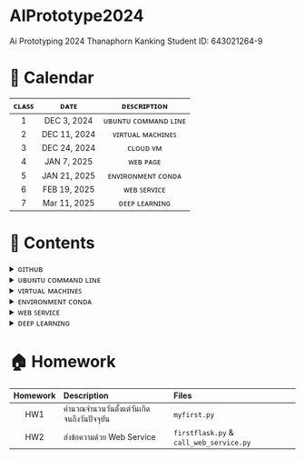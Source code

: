 # AIPrototype2024
Ai Prototyping 2024 Thanaphorn Kanking Student ID: 643021264-9

# 📅 Calendar
|  ᴄʟᴀꜱꜱ  |     ᴅᴀᴛᴇ      |               ᴅᴇꜱᴄʀɪᴘᴛɪᴏɴ                        | 
|:-------:|:-------------:|:-----------------------------------------------:|
|   1     |  DEC 3, 2024  | ᴜʙᴜɴᴛᴜ ᴄᴏᴍᴍᴀɴᴅ ʟɪɴᴇ                         |
|   2     |  DEC 11, 2024 | ᴠɪʀᴛᴜᴀʟ ᴍᴀᴄʜɪɴᴇꜱ                            |
|   3     |  DEC 24, 2024 | ᴄʟᴏᴜᴅ ᴠᴍ                                  |
|   4     |  JAN 7, 2025  | ᴡᴇʙ ᴘᴀɢᴇ                                 |
|   5     |  JAN 21, 2025 | ᴇɴᴠɪʀᴏɴᴍᴇɴᴛ ᴄᴏɴᴅᴀ                         | 
|   6     |  FEB 19, 2025 | ᴡᴇʙ ꜱᴇʀᴠɪᴄᴇ                              |
|   7     |  Mar 11, 2025 | ᴅᴇᴇᴘ ʟᴇᴀʀɴɪɴɢ                             |


# 💼 Contents

<details> 
  <summary> ɢɪᴛʜᴜʙ </summary>
  
* push ขึ้น Git
  ```bash
  git remote add origin <URL ของ repo>       # เพิ่ม remote repository 
  git branch -M main                         # เปลี่ยนชื่อ branch เป็น main (GitHub ใช้ main แทน master)
  git push -u origin main                    # Push โค้ดขึ้น GitHub 
  git config --global user.name "Your Name"  # ตั้งค่าชื่อของผู้ใช้ Git
  git config --global user.email "your-email@example.com"  # ตั้งค่าอีเมลของผู้ใช้ Git
  ```
* คำสั่งใน Github
  ```bash
  git init                             # เริ่มต้น Git repository ใหม่ในโฟลเดอร์ปัจจุบัน
  git status                           # แสดงสถานะของไฟล์ใน repository 
  git branch                           # ตรวจสอบ branch ปัจจุบัน
  git add .                            # เพิ่มไฟล์ทั้งหมดเข้า 
  git commit -m "เพิ่มคำอธิบาย commit"    # บันทึกการเปลี่ยนแปลงใน Git
  git log                              # แสดงประวัติ commit ล่าสุด
  git rm <filename>                    # ลบไฟล์และ commit การลบ
  git mv <old-name> <new-name>         # เปลี่ยนชื่อไฟล์และ commit การเปลี่ยนแปลง
  git push --force                     # บังคับ push ทับของเดิม (ใช้ระวัง)
  ``` 
</details>

<details> 
  <summary> ᴜʙᴜɴᴛᴜ ᴄᴏᴍᴍᴀɴᴅ ʟɪɴᴇ </summary>
  
## 👨🏻‍💻 Command Line พื้นฐานบน Ubuntu
## 1. คำสั่งพื้นฐาน
* list ทุกๆ file/folder ที่อยู่ใน folder ปัจจุบัน
  ```
  $ls
  ```
  ```
  $ls -{option}
  #ex
  $ls -ltr # บอกรายบละเอียดไฟล์
  ```
* ระบุตำแหน่งปัจจุบันที่เราอยู่ในระบบ
  ```
  $pwd
  ```  
## 2. การจัดการ Folder และ File
* create folder
  ```
  $mkdir {foldername}
  ```
* create file 
  ```
  $vi {filename}  # สร้างและเปิดไฟล์ขึ้นมาแก้ไข
  $vi {filename.py} # python file
  #กด i เพื่อแก้ไข
  #กด esc + :wq (ออกแบบ save สิ่งที่เราพิมพ์เข้าไป)
  #กด esc + :q! (ออกแบบไม่ save สิ่งที่อัปลงไป)
  ```
  เวลาจะพิมพ์ กด ***i*** แล้วมันจะขึ้นว่า ***INSERT*** แล้วถึงพิมพ์ได้
  หลังจากนั้นเมื่อพิมพ์เสร็จต้องการที่จะบันทึกให้กด ***esc*** แล้วพิมพ์ **:wq** (write and quit)
* เปิดไฟล์ขึ้นมาดูที่เขียนเฉยๆ
  ```
  $cat {filename}
  ```
* run code Python 
  ```
  $python {filename.py}
  ```
* delete folder
  ```
  $rm -R {foldername}
  ```
* delete file
  ```
  $rm {filename}
  ```
* เปลี่ยนชื่อ file
  ```
  $mv {file เดิม} {file ใหม่}
  $mv ./{file เดิม} ./{file ใหม่}
  # $mv file1 filex # เปลี่ยนชื่อจาก file1 เป็น filex
  ```
* change directory (เข้าไปในfolder)
  ```
  $cd {foldername}
  ```
* ออกจาก folder
  ```
  $cd # home
  $cd ~ # home
  $cd .. # ออกมา 1 step
  $cd ../.. # ออกมา 2 step
  ```
## 3. การ copy และการย้าย file/folder
ที่อยู่ของ File/Folder ในตอนสุดท้าย


* หลักการ
  ```
  $cp {ที่อยู่ต้นทางของ file/folder ที่ต้องการคัดลอก} {ที่อยู่ปลายทางที่ต้องการที่จะคัดลอก file/folder ไป}
  $mv {ที่อยู่ต้นทางของ file/folder ที่ต้องการย้าย} {ที่อยู่ปลายทางที่ต้องการที่จะย้าย file/folder ไป}
  ```
* Copy file
  ```
  $cp ./filex ~/testfolder1/testfolder1_1/. # ~ กลับไปที่ home ก่อน
  ```
  ```
  # copy file1 in testfolder1 to testfolder1_1_1
  $cp ./file1 ./testfolder1_1/testfolder1_1_1/.
  # cp ที่นี่/ชื่อไฟล์ ที่นี่/เข้าไปที่1_1/เข้าไปที่1_1_1/เอาไว้ตรงนี้
  ```
* Copy and change the file name
  คัดลอกไฟล์ 1 ไปที่ testfolder1_1_1 โดยให้มีชื่อว่า file2
  ```
  $cp ./file1 ./testfolder1_1/testfolder1_1_1/file2
  ```
* Copy folder
  ```
  # copy folder + change folder name แต่เอาไว้ที่เดิม
  $cp -R ./testfolder1_1_1 ./testfolder1_1_2
  ```
* Move file
  ```
  $ mv ./filex ~/testfolder2/. # ~ home
  $ mv ./filex ../../../testfolder2/.
  ```
# ยกเลิกคำสั่ง
> ctrl+c

# ขั้นตอนการสร้างไฟล์ด้วย vi

    เข้าสู่โหมดแก้ไข:
        เมื่อเปิดไฟล์ใหม่ขึ้นมาใน vi คุณจะอยู่ในโหมดปกติ (Normal Mode) ซึ่งไม่สามารถพิมพ์ข้อความได้ทันที
        กดปุ่ม i (Insert) เพื่อเข้าสู่โหมดแก้ไข (Insert Mode)

    พิมพ์ข้อความ:
        ตอนนี้คุณสามารถพิมพ์ข้อความในไฟล์ได้ เช่น:

    This is a new file.

บันทึกไฟล์:

    กดปุ่ม Esc เพื่อออกจากโหมดแก้ไข (กลับสู่ Normal Mode)
    พิมพ์ :w แล้วกด Enter เพื่อบันทึกไฟล์

ออกจากโปรแกรม vi:

    หากต้องการบันทึกและออกจากโปรแกรมพร้อมกัน:
        พิมพ์ :wq แล้วกด Enter
    หากต้องการออกโดยไม่บันทึก:
        พิมพ์ :q! แล้วกด Enter

# Homework
copy filex in testfolder1_1 to testfolder1_1_2 and change file name to filey
```
cp ./filex ~/testfolder1/testfolder1_1/testfolder1_1_2/filey
```
</details>


<details> 
  <summary> ᴠɪʀᴛᴜᴀʟ ᴍᴀᴄʜɪɴᴇꜱ </summary>

## 🌐 การใช้งาน Azure Virtual Machines (VM)
Azure Virtual Machines เป็นบริการที่สามารถสร้างเครื่องเสมือน (VM) บนคลาวด์ เพื่อใช้ในการพัฒนาและทดสอบแอปพลิเคชันต่าง ๆ  

### 📌 **1. การสร้าง Virtual Machine บน Azure**
1. เข้าไปที่ **Azure Portal** 👉 [https://portal.azure.com](https://portal.azure.com)
2. ไปที่ **Virtual Machines** > **Create** > **Azure Virtual Machine**
3. กำหนดค่า VM:
   - **Resource group**: สร้างหรือเลือก Resource Group
   - **Virtual Machine Name**: ตั้งชื่อ VM เช่น `tarkung-vm`
   - **Region**: เลือกตำแหน่งเซิร์ฟเวอร์ที่ต้องการ (แนะนำ Southeast Asia)
   - **Image**: เลือก OS เช่น `Ubuntu 20.04 LTS`
   - **Size**: เลือกขนาดของ VM ตามต้องการ
   - **Authentication Type**: 
     - ตั้ง **Username** เช่น `tarkung`
     - ตั้ง **Passwords** เช่น `1234`

4. กด **Review + Create** แล้วกด **Create**
5. รอให้ Azure สร้าง VM เสร็จ จากนั้นไปที่ **Virtual Machines > tarkung-vm** แล้วดู **Public IP Address**

### 🔑 **2. การเข้าใช้งาน Virtual Machine ผ่าน SSH**
เมื่อ VM พร้อมใช้งาน จะสามารถ SSH เข้าไปที่เซิร์ฟเวอร์ได้โดยใช้ IP Address  

#### 🖥 **Linux / macOS / Windows (WSL)**
1. เปิด Terminal หรือ Command Prompt
2. ใช้คำสั่ง SSH เพื่อเข้า VM:
   ```sh
   ssh tarkung@<your-vm-ip>
</details>



<details> 
  <summary> ᴇɴᴠɪʀᴏɴᴍᴇɴᴛ ᴄᴏɴᴅᴀ </summary>

## 🐍 การใช้งาน Conda Environment เบื้องต้น

### 📌 **1. ติดตั้ง Conda**
 Conda สามารถติดตั้งได้จาก:
- **Miniconda** 👉 [https://docs.conda.io/en/latest/miniconda.html](https://docs.conda.io/en/latest/miniconda.html)
  #### หรือ
- **Anaconda** 👉 [https://www.anaconda.com/products/distribution](https://www.anaconda.com/products/distribution)

ตรวจสอบว่า Conda ติดตั้งสำเร็จหรือไม่:
```sh
conda --version
```

### 📌 **2. การสร้าง Environment ใหม่**

```sh
conda create --name ai_project python=3.9
```
### 📌 **3. การ Activate และ Deactivate Environment**
การ Activate Environment
```sh
conda activate ai_project
```
การ Deactivate Environment
```sh
conda deactivate
```

### 📌 **4. การลบ Environment**

การ การลบ Environment
```sh
conda remove --name ai_project --all
```
</details>



<details> 
  <summary> ᴡᴇʙ ꜱᴇʀᴠɪᴄᴇ </summary>
  
## 💬 Web Service for Messaging

เป็น Web Service ที่สามารถส่งข้อความระหว่างผู้ใช้ได้ โดยประกอบไปด้วย 2 ส่วนหลัก:

1. **สคริปต์ฝั่งผู้ใช้ (call_web_service.py)**: ช่วยให้ผู้ใช้ป้อนข้อความและเลือกผู้รับเพื่อส่งข้อความ
2. **API ฝั่งเซิร์ฟเวอร์ (firstflask.py)**: รับข้อความจากผู้ใช้ บันทึกรายละเอียด และส่งคำตอบกลับไปยืนยันการรับข้อความ

## ส่วนประกอบ

### 1. สคริปต์ฝั่งผู้ใช้ (`call_web_service.py`)

สคริปต์ฝั่งผู้ใช้จะติดต่อกับ API ฝั่งเซิร์ฟเวอร์เพื่อส่งข้อความ โดยมีขั้นตอนดังนี้:

- ผู้ใช้จะป้อนข้อความที่ต้องการส่ง
- ผู้ใช้สามารถเลือกผู้รับได้ 2 คน: Phu หรือ Ploy
- ส่งข้อความที่เลือกไปยังเซิร์ฟเวอร์ผ่านคำขอ HTTP POST

สคริปต์จะส่งข้อมูลต่อไปนี้ไปยังเซิร์ฟเวอร์:
- `msg`: ข้อความที่ผู้ใช้ป้อน
- `ผู้รับ`: ชื่อของผู้รับข้อความ
- `ip`: ที่อยู่ IP ของผู้รับ
- `ผู้ส่ง`: ชื่อผู้ส่ง

**Code**:
```python
import requests
import json

# URL ของ API
url = 'http://20.255.61.79:5006/simpleAPI'

# ป้อนข้อความจากผู้ใช้
msg = input("กรุณาป้อนข้อความ: ")

# รายชื่อและ IP ที่มีอยู่แล้ว
recipients = {
    "Phu": "104.43.58.161",
    "Ploy": "13.75.95.136"
}

# ให้ผู้ใช้ป้อนชื่อและ IP ของผู้รับเอง หรือเลือกจากที่มีอยู่แล้ว
print("\nเลือกรายชื่อที่ต้องการส่งข้อความ:")
for i, name in enumerate(recipients.keys(), start=1):
    print(f"{i}. {name} (IP: {recipients[name]})")
print(f"{len(recipients) + 1}. ป้อนชื่อและ IP เอง")

choice = input("กรุณาเลือกหมายเลข: ")

if choice.isdigit() and int(choice) in range(1, len(recipients) + 1):
    recipient = list(recipients.keys())[int(choice) - 1]
    ip = recipients[recipient]
else:
    recipient = input("ป้อนชื่อผู้รับ: ")
    ip = input("ป้อน IP ของผู้รับ: ")
    
    # ตรวจสอบว่า IP ซ้ำหรือไม่
    if ip in recipients.values():
        print("\nพบ IP นี้อยู่แล้วในระบบ ข้ามไปยังขั้นตอนถัดไป...")
    else:
        recipients[recipient] = ip  # เพิ่มเข้าไปใน dictionary

# ชื่อผู้ส่ง
sender = "Tarkung"  # สามารถเปลี่ยนเป็น input() เพื่อให้ผู้ใช้ป้อนเองได้

# สร้าง dictionary สำหรับข้อมูลที่จะส่งไป
myobj = {
    'message_key': 'message_val',
    'msg': msg,  # ใช้ข้อความที่ผู้ใช้ป้อน
    'ผู้รับ': recipient,  # ชื่อผู้รับ
    'ip': ip,  # IP ของผู้รับ
    'ผู้ส่ง': sender  # ชื่อผู้ส่ง
}

# แสดงข้อมูลก่อนส่ง
print("\nกำลังส่งข้อความ... \n")
print(f"ข้อมูลที่ส่งไป: ")
print(f"----------------------------")
print(f"ผู้ส่ง: {sender}")
print(f"ผู้รับ: {recipient}")
print(f"IP ของผู้รับ: {ip}")
print(f"ข้อความที่ส่ง: {msg}")
print(f"----------------------------\n")

# ส่งคำขอ POST
x = requests.post(url, data=json.dumps(myobj))

# ตรวจสอบผลลัพธ์และแสดงผล
if x.status_code == 200:
    print(f"การส่งข้อความสำเร็จ! คำตอบจาก API: {x.text}")
else:
    print(f"[ERROR] การส่งข้อความล้มเหลว! รหัสสถานะ: {x.status_code}")
```

</details>

<details> 
  <summary> ᴅᴇᴇᴘ ʟᴇᴀʀɴɪɴɢ </summary>

# Machine learning algorithm ทั่วไป เช่น Linear regression และ logistic regression โครงสร้างการเรียนรู้เป็นดังนี้:
  <div align="center" >
       <img class="RELU"src="https://github.com/thanaphornkanking/AIPrototype24/blob/main/Lecture/deeplearning1.png" style="float: center;" >  
  </div>
  
### จะเห็นว่ามี 3 ส่วน คือ Input, Classifier, และ Prediction

  - Input คือข้อมูลที่ป้อนเข้า Algorithm เช่นในกรณีนี้มี 3 Feature ได้แก่ x1, x2, และ x3
  - Classifier คือฟังก์ชันที่นำเอา Input x มาคำนวนร่วมกับค่าน้ำหนัก w ของ x แต่ละตัว ผลที่ได้เรียกว่า z แล้วป้อน z เข้าสู่ฟังก์ชันตัดสินใจ σ เช่น Sigmoid function เพื่อคำนวนความเป็นไปได้ของคำตอ
  - Prediction คือการตีความคำตอบของ Classifier แล้วนำเสนอผลลัพธ์ให้ผู้ใช้ เช่นคำถาม Binary classification ก็ให้คำตอบว่า "ใช่" หรือ "ไม่ใช่"

# Neural network มีโครงสร้างการเรียนรู้ดังนี้
  <div align="center" >
       <img class="RELU"src="https://github.com/thanaphornkanking/AIPrototype24/blob/main/Lecture/deeplearning2.png" style="float: center;" >  
  </div>
  
มี 4 ส่วน คือ Input layer, Hidden layer, Output layer, และ Prediction โดยเราจะอธิบายการทำงานทีละส่วน อนึ่ง เราเรียกกระบวนการที่ทั้ง 4 ส่วนนี้ทำงานต่อเนื่องกันจากด้านซ้ายไปด้านขวาของโครงสร้าง Neural network ว่ากระบวนการแผ่กระจายเดินหน้า หรือ Forward propagation ซึ่งทำงานร่วมกับการแผ่กระจายย้อนกลับ หรือ Backward propagation

## Forward propagation
  - สมมุติว่า Algorithm มี Parameter w และ b ที่เป็นตัวแทนของข้อมูลเรียบร้อยแล้ว กระบวนการ Forward propagation คือการนำข้อมูล x เข้ามาประมวลผลร่วมกับ Parameter เหล่านั้นเป็นชั้นๆ จนได้คำตอบ
## Backward propagation
  - Backward propagation ในการปรับค่า Parameter ให้สะท้อนข้อมูลใน Train set มากขึ้น ทำอย่างนี้หลายๆ รอบจนกระทั่งได้ความแม่นยำของโมเดลตามที่ต้องการ เราเรียกการทำงานไป-กลับแต่ละรอบว่า 1 Epoch

# CNN
  <div align="center" >
       <img class="RELU"src="https://github.com/thanaphornkanking/AIPrototype24/blob/main/Lecture/deeplearning3.png" style="float: center;" >  
  </div>

ภาพของโครงข่ายประสาทเทียมแบบคอนโวลูชัน (Convolutional Neural Network - CNN) ซึ่งใช้สำหรับงานด้านการจำแนกรูปภาพ (Image Classification) โดยอธิบายกระบวนการทำงานตั้งแต่รับภาพเข้าไปจนถึงการจำแนกผลลัพธ์

## Input Image 

-เป็นภาพของ Tweety ซึ่งเป็นภาพที่เราต้องการให้โมเดลเรียนรู้และจำแนก
-ส่วนสี่เหลี่ยมสีแดงที่ภาพหมายถึง "Receptive Field" หรือพื้นที่ที่กำลังถูกสแกนโดยฟิลเตอร์

## Feature Extraction 

  - เป็นภาพของ Tweety ซึ่งเป็นภาพที่เราต้องการให้โมเดลเรียนรู้และจำแนก
  - ส่วนสี่เหลี่ยมสีแดงที่ภาพหมายถึง "Receptive Field" หรือพื้นที่ที่กำลังถูกสแกนโดยฟิลเตอร์

</details>



# 🏠 Homework
| Homework | Description | Files |
|:--------:|:-----------|:------|
| HW1 | คำนวณจำนวนวันตั้งแต่วันเกิดจนถึงวันปัจจุบัน | `myfirst.py` |
| HW2 | ส่งข้อความด้วย Web Service | `firstflask.py` & `call_web_service.py` |
